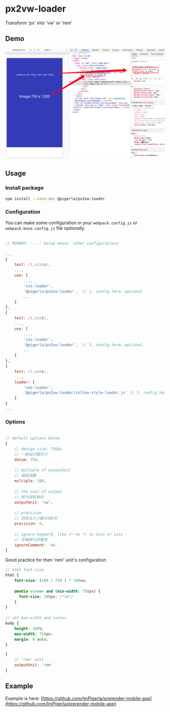 # px2vw-loader

Transform 'px' into 'vw' or 'rem'

## Demo

![px2vw-demo.jpg](./assets/px2vw-demo.png)

## Usage

### Install package

```bash
npm install --save-dev @pigerla/px2vw-loader
```

### Configuration

You can make some configuration in your `webpack.config.js` or `webpack.base.config.js` file optionally.

```js

// REMARK: '...' below means 'other configurations'

...
{
    test: /\.scss$/,
    ...,
    use: [
        ...,
        'css-loader',
        '@pigerla/px2vw-loader',  // 1. config here，optional
        ...
    ]
},
{
    test: /\.css$/,
    ...,
    use: [
        ...,
        'css-loader',
        '@pigerla/px2vw-loader',  // 2. config here，optional
        ...
    ]
}, 
{
    test: /\.vue$/,
    ...,
    loader: [
        'vue-loader', 
        '@pigerla/px2vw-loader/inline-style-loader.js' // 3. config here，optional
    ]
}
...
```

### Options

```js

// default options below
{
    // design size: 750px
    // 一般设计图尺寸
    datum: 750,
    
    // multiple of outputUnit
    // 缩放倍数
    multiple: 100,

    // the unit of output
    // 转为目标单位
    outputUnit: 'vw',

    // precision
    // 四舍五入小数点后6位
    precision: 6,

    // ignore keyword, like /* no */ in Sass or Less
    // 忽略转化的属性
    ignoreComment: 'no'
}
```


Good practice for then 'rem' unit's configuration

```scss
// html font-size
html {
    font-size: (100 / 750 ) * 100vw;

    @media screen and (min-width: 750px) {
      font-size: 100px; /*no*/
    }
}

// set max-width and center
body {
    height: 100%;
    max-width: 750px;
    margin: 0 auto;
}
```

```js
{
    // 'rem' unit
    outputUnit: 'rem'
}
```

## Example

Example is here: [https://github.com/ImPigerla/prerender-mobile-app](https://github.com/ImPigerla/prerender-mobile-app)
